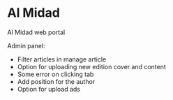 # Al Midad
Al Midad web portal

Admin panel:
* Filter articles in manage article
* Option for uploading new edition cover and content
* Some error on clicking tab
* Add position for the author
* Option for upload ads
